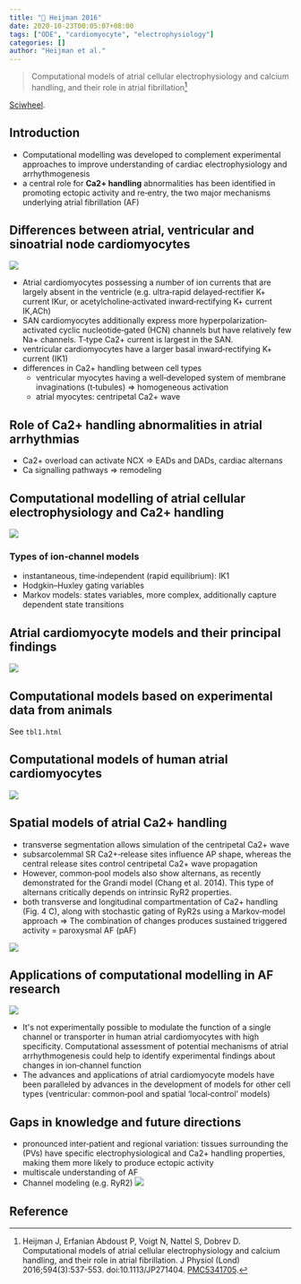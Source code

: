 ```yaml
---
title: "📒 Heijman 2016"
date: 2020-10-23T00:05:07+08:00
tags: ["ODE", "cardiomyocyte", "electrophysiology"]
categories: []
author: "Heijman et al."
---
```


> Computational models of atrial cellular electrophysiology and calcium handling, and their role in atrial fibrillation[^Heijman2016]

[Sciwheel](https://sciwheel.com/work/#/items/4522998).

<!--more-->

## Introduction
* Computational modelling was developed to complement experimental approaches to improve understanding of cardiac electrophysiology and arrhythmogenesis
* a central role for **Ca2+ handling** abnormalities has been identified in promoting ectopic activity and re‐entry, the two major mechanisms underlying atrial fibrillation (AF)

## Differences between atrial, ventricular and sinoatrial node cardiomyocytes
![](https://wol-prod-cdn.literatumonline.com/cms/attachment/51e70313-e845-4590-82d9-34951e12da77/tjp6968-fig-0001-m.jpg)
* Atrial cardiomyocytes possessing a number of ion currents that are largely absent in the ventricle (e.g. ultra‐rapid delayed‐rectifier K+ current IKur, or acetylcholine‐activated inward‐rectifying K+ current IK,ACh)
* SAN cardiomyocytes additionally express more hyperpolarization‐activated cyclic nucleotide‐gated (HCN) channels but have relatively few Na+ channels. T‐type Ca2+ current is largest in the SAN.
* ventricular cardiomyocytes have a larger basal inward‐rectifying K+ current (IK1)
* differences in Ca2+ handling between cell types
    * ventricular myocytes having a well‐developed system of membrane invaginations (t‐tubules) => homogeneous activation
    * atrial myocytes: centripetal Ca2+ wave
## Role of Ca2+ handling abnormalities in atrial arrhythmias
* Ca2+ overload can activate NCX => EADs and DADs, cardiac alternans
* Ca signalling pathways => remodeling
## Computational modelling of atrial cellular electrophysiology and Ca2+ handling
![](https://wol-prod-cdn.literatumonline.com/cms/attachment/48a7aa9e-3aa0-46b2-9734-3111e8a2cd5a/tjp6968-fig-0002-m.jpg)
### Types of ion‐channel models
* instantaneous, time‐independent (rapid equilibrium): IK1
* Hodgkin–Huxley gating variables
* Markov models: states variables, more complex, additionally capture dependent state transitions
## Atrial cardiomyocyte models and their principal findings
![](https://wol-prod-cdn.literatumonline.com/cms/attachment/aa159db6-8c60-4ee3-bd34-5b40ce7aa6cd/tjp6968-fig-0003-m.jpg)
## Computational models based on experimental data from animals
See `tbl1.html`
## Computational models of human atrial cardiomyocytes
![](https://wol-prod-cdn.literatumonline.com/cms/attachment/1db50ef8-f5eb-4dfd-9fc1-eec7c294362f/tjp6968-fig-0004-m.jpg)
## Spatial models of atrial Ca2+ handling
* transverse segmentation allows simulation of the centripetal Ca2+ wave
* subsarcolemmal SR Ca2+‐release sites influence AP shape, whereas the central release sites control centripetal Ca2+ wave propagation
* However, common‐pool models also show alternans, as recently demonstrated for the Grandi model (Chang et al. 2014). This type of alternans critically depends on intrinsic RyR2 properties.
* both transverse and longitudinal compartmentation of Ca2+ handling (Fig. 4 C), along with stochastic gating of RyR2s using a Markov‐model approach => The combination of changes produces sustained triggered activity = paroxysmal AF (pAF)

![](https://wol-prod-cdn.literatumonline.com/cms/attachment/233e228f-9991-4b28-8120-b1b89abd0ba3/tjp6968-fig-0005-m.jpg)

## Applications of computational modelling in AF research
![](https://wol-prod-cdn.literatumonline.com/cms/attachment/d520f791-6144-4133-9050-c35301c65694/tjp6968-fig-0006-m.jpg)

* It's not experimentally possible to modulate the function of a single channel or transporter in human atrial cardiomyocytes with high specificity. Computational assessment of potential mechanisms of atrial arrhythmogenesis could help to identify experimental findings about changes in ion‐channel function
* The advances and applications of atrial cardiomyocyte models have been paralleled by advances in the development of models for other cell types (ventricular: common‐pool and spatial ‘local‐control’ models)
## Gaps in knowledge and future directions
* pronounced inter‐patient and regional variation: tissues surrounding the (PVs) have specific electrophysiological and Ca2+ handling properties, making them more likely to produce ectopic activity
* multiscale understanding of AF
* Channel modeling (e.g. RyR2)
![](https://wol-prod-cdn.literatumonline.com/cms/attachment/a77de851-f73a-48a6-8f01-987eaa35d0df/tjp6968-fig-0007-m.jpg)

## Reference

[^Heijman2016]: Heijman J, Erfanian Abdoust P, Voigt N, Nattel S, Dobrev D. Computational models of atrial cellular electrophysiology and calcium handling, and their role in atrial fibrillation. J Physiol (Lond) 2016;594(3):537-553. doi:10.1113/JP271404. [PMC5341705](http://www.ncbi.nlm.nih.gov/pmc/articles/PMC5341705).
